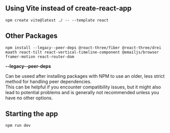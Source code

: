 ## Using Vite instead of create-react-app

```shell
npm create vite@latest ./ -- --template react
```

## Other Packages

```shell
npm install --legacy--peer-deps @react-three/fiber @react-three/drei maath react-tilt react-vertical-timeline-component @emailjs/browser framer-motion react-router-dom
```

**--legacy--peer-deps**

Can be useed after installing packages with NPM to use an older, less strict method for handling peer dependencies.  
This can be helpful if you encounter compatibility issues, but it might also lead to potential problems and is generally not recommended unless you have no other options.

## Starting the app

```shell
npm run dev
```